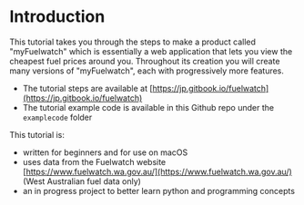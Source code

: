 # Introduction

This tutorial takes you through the steps to make a product called "myFuelwatch" which is essentially a web application that lets you view the cheapest fuel prices around you. Throughout its creation you will create many versions of "myFuelwatch", each with progressively more features.

* The tutorial steps are available at [https://jp.gitbook.io/fuelwatch](https://jp.gitbook.io/fuelwatch) 
* The tutorial example code is available in this Github repo under the `examplecode` folder

This tutorial is:

* written for beginners and for use on macOS
* uses data from the Fuelwatch website [https://www.fuelwatch.wa.gov.au/](https://www.fuelwatch.wa.gov.au/) \(West Australian fuel data only\)
* an in progress project to better learn python and programming concepts

